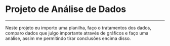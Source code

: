 # Projeto de Análise de Dados
---
Neste projeto eu importo uma planilha, faço o tratamentos dos dados, comparo dados que julgo importante através de gráficos e faço uma análise, assim me permitindo tirar conclusões encima disso.
